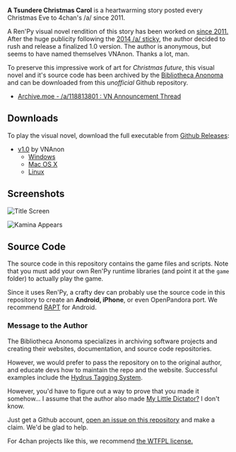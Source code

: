 **A Tsundere Christmas Carol** is a heartwarming story posted every Christmas Eve to 4chan's /a/ since 2011.

A Ren'Py visual novel rendition of this story has been worked on [since 2011.](http://lemmasoft.renai.us/forums/viewtopic.php?f=8&t=13155) After the huge publicity following the [2014 /a/ sticky](https://archive.moe/a/thread/118778767), the author decided to rush and release a finalized 1.0 version. The author is anonymous, but seems to have named themselves VNAnon. Thanks a lot, man.

To preserve this impressive work of art for *Christmas future*, this visual novel and it's source code has been archived by the [Bibliotheca Anonoma](http://github.com/bibanon/bibanon/wiki) and can be downloaded from this *unofficial* Github repository.

* [Archive.moe - /a/118813801 : VN Announcement Thread](http://archive.moe/a/thread/118813801)

## Downloads

To play the visual novel, download the full executable from [Github Releases](https://github.com/bibanon/a-tsundere-christmas-carol/releases):

* [v1.0](https://github.com/bibanon/a-tsundere-christmas-carol/releases/tag/v1.0) by VNAnon
  * [Windows](https://github.com/bibanon/a-tsundere-christmas-carol/releases/download/v1.0/A-Tsundere-Carol-1.0-win.zip)
  * [Mac OS X](https://github.com/bibanon/a-tsundere-christmas-carol/releases/download/v1.0/A-Tsundere-Carol-1.0-mac.zip)
  * [Linux](https://github.com/bibanon/a-tsundere-christmas-carol/releases/download/v1.0/A-Tsundere-Carol-1.0-linux.tar.bz2)

## Screenshots

![Title Screen](http://i.imgur.com/R2UTmUd.png)

![Kamina Appears](http://i.imgur.com/dDp1RLu.png)

## Source Code

The source code in this repository contains the game files and scripts. Note that you must add your own Ren'Py runtime libraries (and point it at the `game` folder) to actually play the game.

Since it uses Ren'Py, a crafty dev can probably use the source code in this repository to create an **Android, iPhone**, or even OpenPandora port. We recommend [RAPT](http://github.com/renpy/rapt) for Android.

### Message to the Author

The Bibliotheca Anonoma specializes in archiving software projects and creating their websites, documentation, and source code repositories.

However, we would prefer to pass the repository on to the original author, and educate devs how to maintain the repo and the website. Successful examples include the [Hydrus Tagging System](http://github.com/hydrusnetwork/hydrus/).

However, you'd have to figure out a way to prove that you made it somehow... I assume that the author also made [My Little Dictator?](http://mylittledictator.wordpress.com/) I don't know.

Just get a Github account, [open an issue on this repository](https://github.com/bibanon/a-tsundere-christmas-carol/issues) and make a claim. We'd be glad to help.

For 4chan projects like this, we recommend [the WTFPL license.](http://www.wtfpl.net/txt/copying/)

